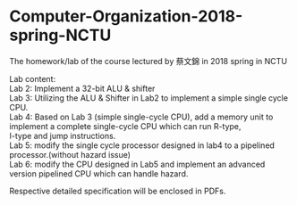 # Computer-Organization-2018-spring-NCTU  
The homework/lab of the course lectured by 蔡文錦 in 2018 spring in NCTU  

Lab content:  
Lab 2: Implement a 32-bit ALU & shifter  
Lab 3: Utilizing the ALU & Shifter in Lab2 to implement a simple single cycle CPU.  
Lab 4: Based on Lab 3 (simple single-cycle CPU), add a memory unit to implement a complete single-cycle CPU which can run R-type,  
       I-type and jump instructions.  
Lab 5: modify the single cycle processor designed in lab4 to a pipelined processor.(without hazard issue)  
Lab 6: modify the CPU designed in Lab5 and implement an advanced version pipelined CPU which can handle hazard.  
  
Respective detailed specification will be enclosed in PDFs.   
